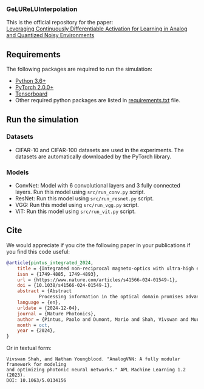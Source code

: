 ### GeLUReLUInterpolation

This is the official repository for the paper: <br>
[Leveraging Continuously Differentiable Activation for Learning in Analog and Quantized Noisy Environments](https://arxiv.org/abs/2402.02593)

## Requirements

The following packages are required to run the simulation:

- [Python 3.6+](https://www.python.org/downloads/)
- [PyTorch 2.0.0+](https://pytorch.org/get-started/locally/)
- [Tensorboard](https://www.tensorflow.org/tensorboard)
- Other required python packages are listed in [requirements.txt](requirements.txt) file.

## Run the simulation

### Datasets

- CIFAR-10 and CIFAR-100 datasets are used in the experiments. The datasets are automatically downloaded by the PyTorch
  library.

### Models

- ConvNet: Model with 6 convolutional layers and 3 fully connected layers. Run this model using `src/run_conv.py`
  script.
- ResNet: Run this model using `src/run_resnet.py` script.
- VGG: Run this model using `src/run_vgg.py` script.
- ViT: Run this model using `src/run_vit.py` script.

## Cite

We would appreciate if you cite the following paper in your publications if you find this code useful:

```bibtex
@article{pintus_integrated_2024,
	title = {Integrated non-reciprocal magneto-optics with ultra-high endurance for photonic in-memory computing},
	issn = {1749-4885, 1749-4893},
	url = {https://www.nature.com/articles/s41566-024-01549-1},
	doi = {10.1038/s41566-024-01549-1},
	abstract = {Abstract
            Processing information in the optical domain promises advantages in both speed and energy efficiency over existing digital hardware for a variety of emerging applications in artificial intelligence and machine learning. A typical approach to photonic processing is to multiply a rapidly changing optical input vector with a matrix of fixed optical weights. However, encoding these weights on-chip using an array of photonic memory cells is currently limited by a wide range of material- and device-level issues, such as the programming speed, extinction ratio and endurance, among others. Here we propose a new approach to encoding optical weights for in-memory photonic computing using magneto-optic memory cells comprising heterogeneously integrated cerium-substituted yttrium iron garnet (Ce:YIG) on silicon micro-ring resonators. We show that leveraging the non-reciprocal phase shift in such magneto-optic materials offers several key advantages over existing architectures, providing a fast (1 ns), efficient (143 fJ per bit) and robust (2.4 billion programming cycles) platform for on-chip optical processing.},
	language = {en},
	urldate = {2024-12-04},
	journal = {Nature Photonics},
	author = {Pintus, Paolo and Dumont, Mario and Shah, Vivswan and Murai, Toshiya and Shoji, Yuya and Huang, Duanni and Moody, Galan and Bowers, John E. and Youngblood, Nathan},
	month = oct,
	year = {2024},
}
```

Or in textual form:

```text
Vivswan Shah, and Nathan Youngblood. "AnalogVNN: A fully modular framework for modeling 
and optimizing photonic neural networks." APL Machine Learning 1.2 (2023).
DOI: 10.1063/5.0134156
```